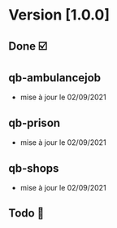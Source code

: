 # Version [1.0.0]

## Done ☑️

## qb-ambulancejob
- mise à jour le 02/09/2021

## qb-prison
- mise à jour le 02/09/2021

## qb-shops
- mise à jour le 02/09/2021

## Todo 🔄️
